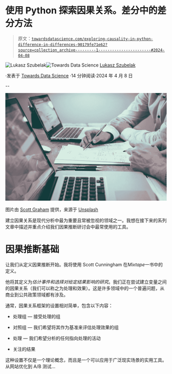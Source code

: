 # 使用 Python 探索因果关系。差分中的差分方法

> 原文：[`towardsdatascience.com/exploring-causality-in-python-difference-in-differences-90179fe71e62?source=collection_archive---------1-----------------------#2024-04-08`](https://towardsdatascience.com/exploring-causality-in-python-difference-in-differences-90179fe71e62?source=collection_archive---------1-----------------------#2024-04-08)

[](https://medium.com/@lukasz.szubelak?source=post_page---byline--90179fe71e62--------------------------------)![Lukasz Szubelak](https://medium.com/@lukasz.szubelak?source=post_page---byline--90179fe71e62--------------------------------)[](https://towardsdatascience.com/?source=post_page---byline--90179fe71e62--------------------------------)![Towards Data Science](https://towardsdatascience.com/?source=post_page---byline--90179fe71e62--------------------------------) [Lukasz Szubelak](https://medium.com/@lukasz.szubelak?source=post_page---byline--90179fe71e62--------------------------------)

·发表于 [Towards Data Science](https://towardsdatascience.com/?source=post_page---byline--90179fe71e62--------------------------------) ·14 分钟阅读·2024 年 4 月 8 日

--

![](img/80b21bbed51b46e2940a1a1d38827d5d.png)

图片由 [Scott Graham](https://unsplash.com/@homajob?utm_source=medium&utm_medium=referral) 提供，来源于 [Unsplash](https://unsplash.com/?utm_source=medium&utm_medium=referral)

建立因果关系是现代分析中最为重要且常被忽视的领域之一。我想在接下来的系列文章中描述并重点介绍我们因果推断研讨会中最常使用的工具。

# **因果推断基础**

让我们从定义因果推断开始。我将使用 Scott Cunningham 在*Mixtape*一书中的定义。

他将其定义为*估计事件和选择对给定结果影响的研究*。我们正在尝试建立变量之间的因果关系（我们可以称之为处理和效果）。这是许多领域中的一个普遍问题，从商业到公共政策领域都有涉及。

通常，因果关系框架的设置相对简单，包含以下内容：

+   处理组 — 接受处理的组

+   对照组 — 我们希望将其作为基准来评估处理效果的组

+   处理 — 我们希望分析的任何指向处理的活动

+   关注的结果

这种设置不仅是一个理论概念，而且是一个可以应用于广泛现实场景的实用工具。从网站优化到 A/B 测试…
